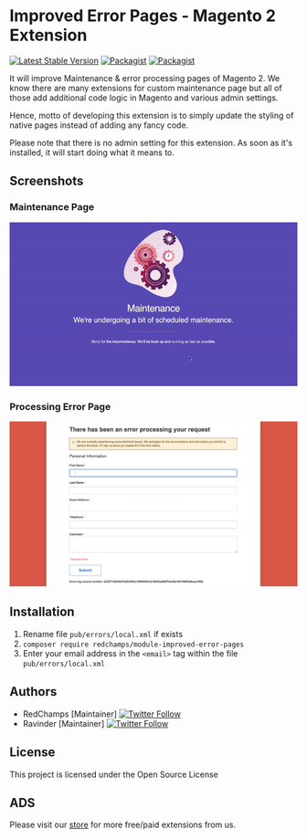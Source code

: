 # Improved Error Pages - Magento 2 Extension 

[![Latest Stable Version](https://img.shields.io/packagist/v/redchamps/module-improved-error-pages.svg?style=flat-square)](https://packagist.org/packages/redchamps/module-improved-error-pages)  [![Packagist](https://img.shields.io/packagist/dt/redchamps/module-improved-error-pages.svg?style=flat-square)](https://packagist.org/packages/redchamps/module-improved-error-pages/stats) [![Packagist](https://img.shields.io/packagist/dm/redchamps/module-improved-error-pages.svg?style=flat-square)](https://packagist.org/packages/redchamps/module-improved-error-pages/stats)

It will improve Maintenance & error processing pages of Magento 2. We know there are many extensions for custom maintenance page but all of those add additional code logic in Magento and various admin settings.

Hence, motto of developing this extension is to simply update the styling of native pages instead of adding any fancy code.

Please note that there is no admin setting for this extension. As soon as it's installed, it will start doing what it means to.    


## Screenshots
### Maintenance Page
![Maintenance Page](https://raw.githubusercontent.com/redchamps/repo-images/master/improved-error-pages/magento-improved-maintenance-page.gif)

### Processing Error Page

![Processing Error Page](https://raw.githubusercontent.com/redchamps/repo-images/master/improved-error-pages/magento-improved-processing-error-page.png)


## Installation

1. Rename file `pub/errors/local.xml` if exists
2. `composer require redchamps/module-improved-error-pages`
3. Enter your email address in the `<email>` tag within the file `pub/errors/local.xml`
## Authors

- RedChamps [Maintainer] [![Twitter Follow](https://img.shields.io/twitter/follow/_redChamps.svg?style=social)](https://twitter.com/_redChamps)
- Ravinder [Maintainer] [![Twitter Follow](https://img.shields.io/twitter/follow/_iAmRav.svg?style=social)](https://twitter.com/_iAmRav)


## License

This project is licensed under the Open Source License 

## ADS

Please visit our [store](https://redchamps.com) for more free/paid extensions from us.
